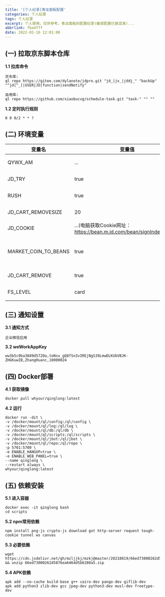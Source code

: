 ```yaml
---
title: '[个人纪录]青龙面板配置'
categories: 个人纪录
tags: 个人纪录
excerpt: 个人使用，仅供参考，青龙面板的配置纪录(敏感配置已做混淆)...
abbrlink: fba4fff
date: 2022-02-16 12:01:00
---
```


## (一) 拉取京东脚本仓库

**1.1 拉库命令**
```
京东库:
ql repo https://gitee.com/dylanote/jdpro.git "jd_|jx_|jddj_" "backUp" "^jd[^_]|USER|JD|function|sendNotify"

自用库:
ql repo https://github.com/xiaobucvg/schedule-task.git "task-" "" ""
```

**1.2 定时执行规则**
```
0 0 0/2 * * ? 
```

## (二) 环境变量

| 变量名 | 变量值 | 备注 |
| ---- | ---- | ---- |
| QYWX_AM | ... | 微信通知 |
| JD_TRY | true | 京东试用 |
| RUSH | true | 时尚宠粉开卡 |
| JD_CART_REMOVESIZE | 20 | 取关商品 |
| JD_COOKIE | ...(电脑获取Cookie网址：https://bean.m.jd.com/bean/signIndex.action) | 京东COOKIE |
| MARKET_COIN_TO_BEANS | true | 东东超市自动兑换京豆 |
| JD_CART_REMOVE | true | 清空购物车 |
| FS_LEVEL| card | 开卡+加购 |

## (三) 通知设置

**3.1 通知方式**
```
企业微信应用
```
**3.2 weWorkAppKey**
```
ww3b5c9ba3689d5720a,toNsx_gQ8fSn3vIREjNgS39LmwDLKUbVBJK-ZHGKuwIB,ZhangHuanc,10000024
```

## (四) Docker部署

**4.1 获取镜像**
```
docker pull whyour/qinglong:latest
```

**4.2 运行**
```
docker run -dit \
-v /docker/mount/ql/config:/ql/config \
-v /docker/mount/ql/log:/ql/log \
-v /docker/mount/ql/db:/ql/db \
-v /docker/mount/ql/scripts:/ql/scripts \
-v /docker/mount/ql/jbot:/ql/jbot \
-v /docker/mount/ql/repo:/ql/repo \
-p 5701:5700 \
-e ENABLE_HANGUP=true \
-e ENABLE_WEB_PANEL=true \
--name qinglong \
--restart always \
whyour/qinglong:latest
```

## (五) 依赖安装

**5.1 进入容器**
```
docker exec -it qinglong bash
cd scripts
```

**5.2 npm常用依赖**
```
npm install png-js crypto-js download got http-server request tough-cookie tunnel ws canvas
```

**5.3 必要依赖**
```
wget https://cdn.jsdelivr.net/gh/mzljjkj/mzkj@master/20210819/66ed73000262d5876ea6464d5b6280a5/66ed73000262d5876ea6464d5b6280a5.zip && unzip 66ed73000262d5876ea6464d5b6280a5.zip
```

**5.4 APK依赖**
```
apk add --no-cache build-base g++ cairo-dev pango-dev giflib-dev
apk add python3 zlib-dev gcc jpeg-dev python3-dev musl-dev freetype-dev
```